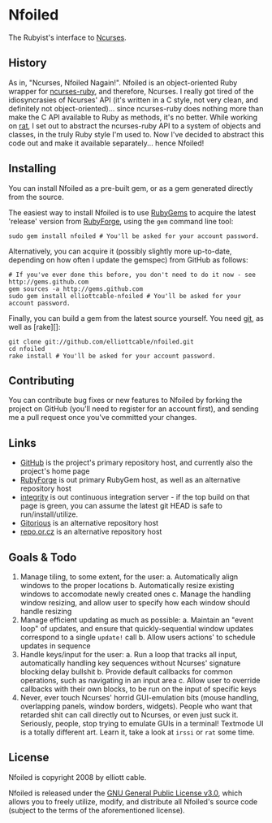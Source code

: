 Nfoiled
=======
The Rubyist's interface to [Ncurses][].

  [Ncurses]: <http://www.gnu.org/software/ncurses/> "ncurses - terminal text handling library"

History
-------
As in, "Ncurses, Nfoiled Nagain!". Nfoiled is an object-oriented Ruby wrapper
for [ncurses-ruby][], and therefore, Ncurses. I really got tired of the
idiosyncrasies of Ncurses' API (it's written in a C style, not very clean, and
definitely not object-oriented)... since ncurses-ruby does nothing more than
make the C API available to Ruby as methods, it's no better. While working on
[rat][], I set out to abstract the ncurses-ruby API to a system of objects and
classes, in the truly Ruby style I'm used to. Now I've decided to abstract
this code out and make it available separately... hence Nfoiled!

  [ncurses-ruby]: <http://ncurses-ruby.berlios.de/> "ncurses-ruby - access the ncurses library in Ruby"
  [rat]: <http://github.com/elliottcable/rat> "rat - terminal chat client"

Installing
----------
You can install Nfoiled as a pre-built gem, or as a gem generated directly
from the source.

The easiest way to install Nfoiled is to use [RubyGems][] to acquire the
latest 'release' version from [RubyForge][], using the `gem` command line tool:

    sudo gem install nfoiled # You'll be asked for your account password.

Alternatively, you can acquire it (possibly slightly more up-to-date,
depending on how often I update the gemspec) from GitHub as follows:

    # If you've ever done this before, you don't need to do it now - see http://gems.github.com
    gem sources -a http://gems.github.com
    sudo gem install elliottcable-nfoiled # You'll be asked for your account password.

Finally, you can build a gem from the latest source yourself. You need [git][],
as well as [rake][]:

    git clone git://github.com/elliottcable/nfoiled.git
    cd nfoiled
    rake install # You'll be asked for your account password.

  [git]: <http://git-scm.com/> "git - Fast Version Control System"
  [RubyGems]: <http://rubyforge.org/projects/rubygems/> "RubyGems - Ruby package manager"
  [RubyForge]: <http://rubyforge.org/projects/nfoiled/> "Nfoiled on RubyForge"

Contributing
------------
You can contribute bug fixes or new features to Nfoiled by forking the project
on GitHub (you'll need to register for an account first), and sending me a
pull request once you've committed your changes.

Links
-----
- [GitHub](http://github.com/elliottcable/nfoiled "Nfoiled on GitHub")
    is the project's primary repository host, and currently also the project's
    home page
- [RubyForge](http://rubyforge.org/projects/nfoiled "Nfoiled on RubyForge")
    is out primary RubyGem host, as well as an alternative repository host
- [integrity](http://integrit.yreality.net/nfoiled "Nfoiled on yreality's integrity server")
    is out continuous integration server - if the top build on that page is
    green, you can assume the latest git HEAD is safe to run/install/utilize.
- [Gitorious](http://gitorious.org/projects/nfoiled "Nfoiled on Gitorious")
    is an alternative repository host
- [repo.or.cz](http://repo.or.cz/w/nfoiled.git "Nfoiled on repo.or.cz")
    is an alternative repository host

Goals & Todo
------------
1. Manage tiling, to some extent, for the user:
   a. Automatically align windows to the proper locations
   b. Automatically resize existing windows to accomodate newly created ones
   c. Manage the handling window resizing, and allow user to specify how each
      window should handle resizing
2. Manage efficient updating as much as possible:
   a. Maintain an "event loop" of updates, and ensure that quickly-sequential
      window updates correspond to a single `update!` call
   b. Allow users actions' to schedule updates in sequence
3. Handle keys/input for the user:
   a. Run a loop that tracks all input, automatically handling key sequences
      without Ncurses' signature blocking delay bullshit
   b. Provide default callbacks for common operations, such as navigating in
      an input area
   c. Allow user to override callbacks with their own blocks, to be run on the
      input of specific keys
4. Never, ever touch Ncurses' horrid GUI-emulation bits (mouse handling,
   overlapping panels, window borders, widgets). People who want that retarded
   shit can call directly out to Ncurses, or even just suck it. Seriously,
   people, stop trying to emulate GUIs in a terminal! Textmode UI is a totally
   different art. Learn it, take a look at `irssi` or `rat` some time. </rant>

License
-------
Nfoiled is copyright 2008 by elliott cable.

Nfoiled is released under the [GNU General Public License v3.0][gpl], which
allows you to freely utilize, modify, and distribute all Nfoiled's source code
(subject to the terms of the aforementioned license).

  [gpl]: <http://www.gnu.org/licenses/gpl.txt> "The GNU General Public License v3.0"
